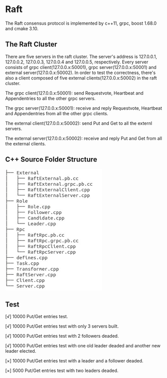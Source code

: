 # Raft

The Raft consensus protocol is implemented by c++11, grpc, boost 1.68.0 and cmake 3.10. 

## The Raft Cluster

There are five servers in the raft cluster. The server's address is 127.0.0.1, 127.0.0.2, 127.0.0.3, 127.0.0.4 and 127.0.0.5, respectively. Every server consists of grpc client(127.0.0.x:50001), grpc server(127.0.0.x:50001) and external server(127.0.0.x:50002). In order to test the correctness, there's also a client composed of five external clients(127.0.0.x:50002) in the raft cluster. 

The grpc client(127.0.0.x:50001): send Requestvote, Heartbeat and Appendentries to all the other grpc servers.
 
The grpc server(127.0.0.x:50001): receive and reply Requestvote, Heartbeat and Appendentries from all the other grpc clients. 

The external client(127.0.0.x:50002): send Put and Get to all the externl servers.

The external server(127.0.0.x:50002): receive and reply Put and Get from all the external clients. 

## C++ Source Folder Structure

![avatar](https://github.com/LinsongGuo/Raft/blob/master/structure.jpg)

## Test

[√] 10000 Put/Get entries test. 

[√] 10000 Put/Get entries test with only 3 servers built.

[√] 10000 Put/Get entries test with 2 followers deaded.

[√] 10000 Put/Get entries test with one old leader deaded and another new leader elected. 

[×] 10000 Put/Get entries test with a leader and a follower deaded. 

[×] 5000 Put/Get entries test with two leaders deaded. 
